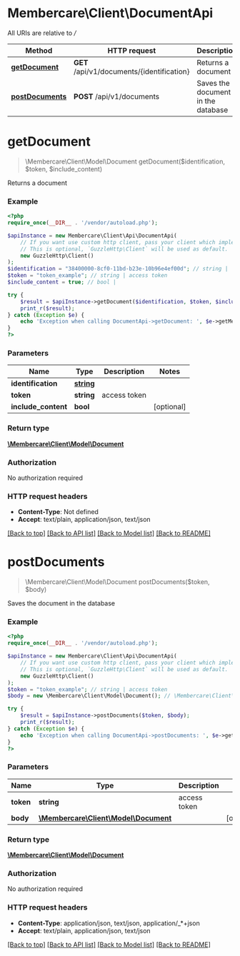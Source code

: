 # Membercare\Client\DocumentApi

All URIs are relative to */*

Method | HTTP request | Description
------------- | ------------- | -------------
[**getDocument**](DocumentApi.md#getdocument) | **GET** /api/v1/documents/{identification} | Returns a document
[**postDocuments**](DocumentApi.md#postdocuments) | **POST** /api/v1/documents | Saves the document in the database

# **getDocument**
> \Membercare\Client\Model\Document getDocument($identification, $token, $include_content)

Returns a document

### Example
```php
<?php
require_once(__DIR__ . '/vendor/autoload.php');

$apiInstance = new Membercare\Client\Api\DocumentApi(
    // If you want use custom http client, pass your client which implements `GuzzleHttp\ClientInterface`.
    // This is optional, `GuzzleHttp\Client` will be used as default.
    new GuzzleHttp\Client()
);
$identification = "38400000-8cf0-11bd-b23e-10b96e4ef00d"; // string | 
$token = "token_example"; // string | access token
$include_content = true; // bool | 

try {
    $result = $apiInstance->getDocument($identification, $token, $include_content);
    print_r($result);
} catch (Exception $e) {
    echo 'Exception when calling DocumentApi->getDocument: ', $e->getMessage(), PHP_EOL;
}
?>
```

### Parameters

Name | Type | Description  | Notes
------------- | ------------- | ------------- | -------------
 **identification** | [**string**](../Model/.md)|  |
 **token** | **string**| access token |
 **include_content** | **bool**|  | [optional]

### Return type

[**\Membercare\Client\Model\Document**](../Model/Document.md)

### Authorization

No authorization required

### HTTP request headers

 - **Content-Type**: Not defined
 - **Accept**: text/plain, application/json, text/json

[[Back to top]](#) [[Back to API list]](../../README.md#documentation-for-api-endpoints) [[Back to Model list]](../../README.md#documentation-for-models) [[Back to README]](../../README.md)

# **postDocuments**
> \Membercare\Client\Model\Document postDocuments($token, $body)

Saves the document in the database

### Example
```php
<?php
require_once(__DIR__ . '/vendor/autoload.php');

$apiInstance = new Membercare\Client\Api\DocumentApi(
    // If you want use custom http client, pass your client which implements `GuzzleHttp\ClientInterface`.
    // This is optional, `GuzzleHttp\Client` will be used as default.
    new GuzzleHttp\Client()
);
$token = "token_example"; // string | access token
$body = new \Membercare\Client\Model\Document(); // \Membercare\Client\Model\Document | 

try {
    $result = $apiInstance->postDocuments($token, $body);
    print_r($result);
} catch (Exception $e) {
    echo 'Exception when calling DocumentApi->postDocuments: ', $e->getMessage(), PHP_EOL;
}
?>
```

### Parameters

Name | Type | Description  | Notes
------------- | ------------- | ------------- | -------------
 **token** | **string**| access token |
 **body** | [**\Membercare\Client\Model\Document**](../Model/Document.md)|  | [optional]

### Return type

[**\Membercare\Client\Model\Document**](../Model/Document.md)

### Authorization

No authorization required

### HTTP request headers

 - **Content-Type**: application/json, text/json, application/_*+json
 - **Accept**: text/plain, application/json, text/json

[[Back to top]](#) [[Back to API list]](../../README.md#documentation-for-api-endpoints) [[Back to Model list]](../../README.md#documentation-for-models) [[Back to README]](../../README.md)

